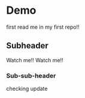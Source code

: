 # Demo

first read me in my first repo!!

## Subheader

Watch me!! Watch me!! 

### Sub-sub-header

checking update